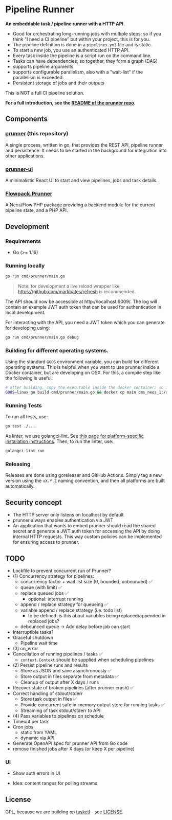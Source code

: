 # Pipeline Runner

**An embeddable task / pipeline runner with a HTTP API.**

- Good for orchestrating long-running jobs with multiple steps; so if you think "I need a CI pipeline" but within your project, this is for you.
- The pipeline definition is done in a `pipelines.yml` file and is static.
- To start a new job, you use an authenticated HTTP API.
- Every task inside the pipeline is a script run on the command line.
- Tasks can have dependencies; so together, they form a graph (DAG)
- supports pipeline arguments
- supports configurable parallelism, also with a "wait-list" if the parallelism is exceeded.
- Persistent storage of jobs and their outputs

This is NOT a full CI pipeline solution.

**For a full introduction, see the [README of the prunner repo](https://github.com/Flowpack/prunner)**.

## Components

### [prunner](https://github.com/Flowpack/prunner) (this repository)

A single process, written in go, that provides the REST API, pipeline runner and persistence.
It needs to be started in the background for integration into other applications.

### [prunner-ui](https://github.com/Flowpack/prunner-ui)

A minimalistic React UI to start and view pipelines, jobs and task details.

### [Flowpack.Prunner](https://github.com/Flowpack/Flowpack.Prunner)

A Neos/Flow PHP package providing a backend module for the current pipeline state, and a PHP API.


## Development

### Requirements

* Go (>= 1.16)

### Running locally


```bash
go run cmd/prunner/main.go
```
> Note: for development a live reload wrapper like https://github.com/markbates/refresh is recommended.

The API should now be accessible at http://localhost:9009/. The log will contain an example JWT auth token that can be used for authentication in local development.

For interacting with the API, you need a JWT token which you can generate for developing using:

```bash
go run cmd/prunner/main.go debug
```

### Building for different operating systems.

Using the standard `GOOS` environment variable, you can build for different operating systems. This is helpful when you
want to use prunner inside a Docker container, but are developing on OSX. For this, a compile step like the following is useful:

```bash
# after building, copy the executable inside the docker container; so it can be directly used.
GOOS=linux go build cmd/prunner/main.go && docker cp main cms_neos_1:/app/main
```

### Running Tests

To run all tests, use:

```bash
go test ./...
```

As linter, we use golangci-lint. See [this page for platform-specific installation instructions](https://golangci-lint.run/usage/install/#local-installation).
Then, to run the linter, use: 

```bash
golangci-lint run
```

### Releasing

Releases are done using goreleaser and GitHub Actions. Simply tag a new version using the `vX.Y.Z` naming convention,
and then all platforms are built automatically.

## Security concept

* The HTTP server only listens on localhost by default
* prunner always enables authentication via JWT
* An application that wants to embed prunner should read the shared secret and generate a JWT auth token for accessing the API by
  doing internal HTTP requests. This way custom policies can be implemented for ensuring access to prunner.

## TODO

* Lockfile to prevent concurrent run of Prunner?
* (1) Concurrency strategy for pipelines:
  * concurrency factor + wait list size (0, bounded, unbounded) ✅
  * queue (with limit) ✅
  * replace queued jobs ✅
    * optional: interrupt running
  * append / replace strategy for queueing ✅
  * variable append / replace strategy (i.e. todo list)
    * to be defined: is this about variables being replaced/appended in replaced jobs?
  * debounced queue -> Add delay before job can start
* Interruptible tasks?
* Graceful shutdown
  * Pipeline wait time
* (3) on_error
* Cancellation of running pipelines / tasks ✅
  * `context.Context` should be supplied when scheduling pipelines
* (2) Persist pipeline runs and results
  * Store as JSON and save asynchronously ✅
  * Store output in files separate from metadata ✅
  * Cleanup of output after X days / runs
* Recover state of broken pipelines (after prunner crash) ✅
* Correct handling of stdout/stderr
  * Store task output in files ✅
  * Provide concurrent safe in-memory output store for running tasks ✅
  * Streaming of task stdout/stderr to API
* (4) Pass variables to pipelines on schedule
* Timeout per task
* Cron jobs
  * static from YAML
  * dynamic via API
* Generate OpenAPI spec for prunner API from Go code
* remove finished jobs after X days (or keep X per pipeline)

### UI

* Show auth errors in UI

* Idea: content ranges for polling streams


## License

GPL, because we are building on [taskctl](https://github.com/taskctl/taskctl) - see [LICENSE](LICENSE).